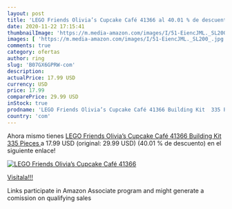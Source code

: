 ```yaml
---
layout: post
title: 'LEGO Friends Olivia’s Cupcake Café 41366 al 40.01 % de descuento'
date: 2020-11-22 17:15:41
thumbnailImage: 'https://m.media-amazon.com/images/I/51-EiencJML._SL200_.jpg'
images: [ 'https://m.media-amazon.com/images/I/51-EiencJML._SL200_.jpg' ]
comments: true
category: ofertas
author: ring
slug: 'B07GX6GPRW-com'
description:
actualPrice: 17.99 USD
currency: USD
price: 17.99
comparePrice: 29.99 USD
inStock: true
prodname: 'LEGO Friends Olivia’s Cupcake Café 41366 Building Kit  335 Pieces '
country: 'com'
---
```


Ahora mismo tienes [LEGO Friends Olivia’s Cupcake Café 41366 Building Kit  335 Pieces ](https://www.amazon.com/dp/B07GX6GPRW/?tag=tolees-20) a 17.99 USD (original: 29.99 USD) (40.01 %  de descuento) en el siguiente enlace!

[![LEGO Friends Olivia’s Cupcake Café 41366](https://m.media-amazon.com/images/I/51-EiencJML._SL200_.jpg)](https://www.amazon.com/dp/B07GX6GPRW/?tag=tolees-20)

[Visítala!!!](https://www.amazon.com/dp/B07GX6GPRW/?tag=tolees-20)

Links participate in Amazon Associate program and might generate a comission on qualifying sales
